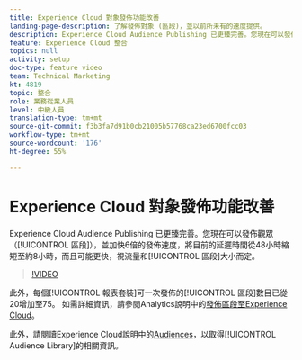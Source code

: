 ```yaml
---
title: Experience Cloud 對象發佈功能改善
landing-page-description: 了解發佈對象 (區段)，並以前所未有的速度提供。
description: Experience Cloud Audience Publishing 已更臻完善。您現在可以發佈對象 (區段)，並且讓流程速度加快 6 倍，將目前的延遲時間從 48 小時縮短至約 8 小時甚至更快 (取決於流量和區段大小)。
feature: Experience Cloud 整合
topics: null
activity: setup
doc-type: feature video
team: Technical Marketing
kt: 4819
topic: 整合
role: 業務從業人員
level: 中級人員
translation-type: tm+mt
source-git-commit: f3b3fa7d91b0cb21005b57768ca23ed6700fcc03
workflow-type: tm+mt
source-wordcount: '176'
ht-degree: 55%

---
```



# Experience Cloud 對象發佈功能改善

Experience Cloud Audience Publishing 已更臻完善。您現在可以發佈觀眾（[!UICONTROL 區段]），並加快6倍的發佈速度，將目前的延遲時間從48小時縮短至約8小時，而且可能更快，視流量和[!UICONTROL 區段]大小而定。

>[!VIDEO](https://video.tv.adobe.com/v/32842/?quality=12)

此外，每個[!UICONTROL 報表套裝]可一次發佈的[!UICONTROL 區段]數目已從20增加至75。
如需詳細資訊，請參閱Analytics說明中的[發佈區段至Experience Cloud](https://docs.adobe.com/content/help/zh-Hant/analytics/components/segmentation/segmentation-workflow/seg-publish.html)。

此外，請閱讀Experience Cloud說明中的[Audiences](https://docs.adobe.com/content/help/zh-Hant/core-services/interface/audiences/audience-library.html)，以取得[!UICONTROL Audience Library]的相關資訊。
